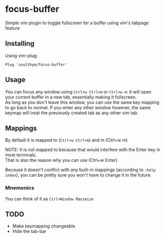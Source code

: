 # focus-buffer
Simple vim plugin to toggle fullscreen for a buffer using vim's tabpage feature

## Installing
Using vim-plug:  
```
Plug 'soulthym/focus-buffer'
```

## Usage
You can focus any window using `Ctrl+w Ctrl+m` or `Ctrl+w m`: it will open your current buffer in a new tab,
essentially making it fullscreen.  
As long as you don't leave this window, you can use the same key mapping to go back to normal.
If you enter any other window however, the same keymap will treat the previously created tab as any other vim tab.

## Mappings
By default it is mapped to <c-w><c-m> (`Ctrl+w Ctrl+m`) and <c-w>m (Ctrl+w m)

NOTE: It is not mapped to <c-m> because that would interfere with the Enter key in most terminals.  
That is also the reason why you can use <c-w><CR> (Ctrl+w Enter)

Because it doesn't conflict with any built-in mappings (according to `:help index`),
you can be pretty sure you won't have to change it in the future.

### Mnemonics
You can think of it as `Ctrl+Window Maximize`

## TODO
- Make keymapping changeable
- Hide the tab-bar
